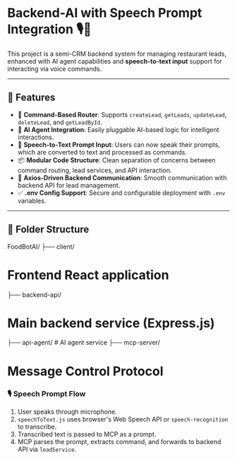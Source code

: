 # Backend-AI with Speech Prompt Integration 🎙️🤖

This project is a semi-CRM backend system for managing restaurant leads, enhanced with AI agent capabilities and **speech-to-text input** support for interacting via voice commands.

---

## 🚀 Features

- 🔧 **Command-Based Router**: Supports `createLead`, `getLeads`, `updateLead`, `deleteLead`, and `getLeadById`.
- 🧠 **AI Agent Integration**: Easily pluggable AI-based logic for intelligent interactions.
- 🎤 **Speech-to-Text Prompt Input**: Users can now speak their prompts, which are converted to text and processed as commands.
- 📦 **Modular Code Structure**: Clean separation of concerns between command routing, lead services, and API interaction.
- 📡 **Axios-Driven Backend Communication**: Smooth communication with backend API for lead management.
- ✅ **.env Config Support**: Secure and configurable deployment with `.env` variables.

---

## 📁 Folder Structure
FoodBotAI/ ├── client/ 
# Frontend React application 
├── backend-api/ 
# Main backend service (Express.js) 
├── api-agent/ # AI agent service 
├── mcp-server/ 
# Message Control Protocol

### 🎙️ Speech Prompt Flow

1. User speaks through microphone.
2. `speechToText.js` uses browser's Web Speech API or `speech-recognition` to transcribe.
3. Transcribed text is passed to MCP as a prompt.
4. MCP parses the prompt, extracts command, and forwards to backend API via `leadService`.

